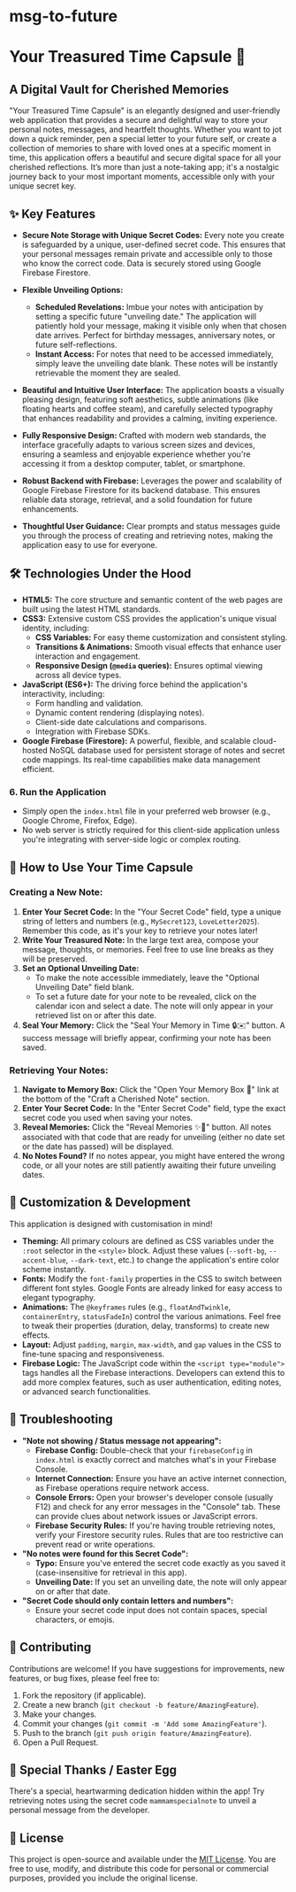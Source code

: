 # msg-to-future

# Your Treasured Time Capsule 💖

## A Digital Vault for Cherished Memories

"Your Treasured Time Capsule" is an elegantly designed and user-friendly web application that provides a secure and delightful way to store your personal notes, messages, and heartfelt thoughts. Whether you want to jot down a quick reminder, pen a special letter to your future self, or create a collection of memories to share with loved ones at a specific moment in time, this application offers a beautiful and secure digital space for all your cherished reflections. It’s more than just a note-taking app; it's a nostalgic journey back to your most important moments, accessible only with your unique secret key.

## ✨ Key Features

* **Secure Note Storage with Unique Secret Codes:** Every note you create is safeguarded by a unique, user-defined secret code. This ensures that your personal messages remain private and accessible only to those who know the correct code. Data is securely stored using Google Firebase Firestore.

* **Flexible Unveiling Options:**
    * **Scheduled Revelations:** Imbue your notes with anticipation by setting a specific future "unveiling date." The application will patiently hold your message, making it visible only when that chosen date arrives. Perfect for birthday messages, anniversary notes, or future self-reflections.
    * **Instant Access:** For notes that need to be accessed immediately, simply leave the unveiling date blank. These notes will be instantly retrievable the moment they are sealed.

* **Beautiful and Intuitive User Interface:** The application boasts a visually pleasing design, featuring soft aesthetics, subtle animations (like floating hearts and coffee steam), and carefully selected typography that enhances readability and provides a calming, inviting experience.

* **Fully Responsive Design:** Crafted with modern web standards, the interface gracefully adapts to various screen sizes and devices, ensuring a seamless and enjoyable experience whether you're accessing it from a desktop computer, tablet, or smartphone.

* **Robust Backend with Firebase:** Leverages the power and scalability of Google Firebase Firestore for its backend database. This ensures reliable data storage, retrieval, and a solid foundation for future enhancements.

* **Thoughtful User Guidance:** Clear prompts and status messages guide you through the process of creating and retrieving notes, making the application easy to use for everyone.

## 🛠️ Technologies Under the Hood

* **HTML5:** The core structure and semantic content of the web pages are built using the latest HTML standards.
* **CSS3:** Extensive custom CSS provides the application's unique visual identity, including:
    * **CSS Variables:** For easy theme customization and consistent styling.
    * **Transitions & Animations:** Smooth visual effects that enhance user interaction and engagement.
    * **Responsive Design (`@media` queries):** Ensures optimal viewing across all device types.
* **JavaScript (ES6+):** The driving force behind the application's interactivity, including:
    * Form handling and validation.
    * Dynamic content rendering (displaying notes).
    * Client-side date calculations and comparisons.
    * Integration with Firebase SDKs.
* **Google Firebase (Firestore):** A powerful, flexible, and scalable cloud-hosted NoSQL database used for persistent storage of notes and secret code mappings. Its real-time capabilities make data management efficient.

### 6. Run the Application

* Simply open the `index.html` file in your preferred web browser (e.g., Google Chrome, Firefox, Edge).
* No web server is strictly required for this client-side application unless you're integrating with server-side logic or complex routing.

## 📝 How to Use Your Time Capsule

### Creating a New Note:

1.  **Enter Your Secret Code:** In the "Your Secret Code" field, type a unique string of letters and numbers (e.g., `MySecret123`, `LoveLetter2025`). Remember this code, as it's your key to retrieve your notes later!
2.  **Write Your Treasured Note:** In the large text area, compose your message, thoughts, or memories. Feel free to use line breaks as they will be preserved.
3.  **Set an Optional Unveiling Date:**
    * To make the note accessible immediately, leave the "Optional Unveiling Date" field blank.
    * To set a future date for your note to be revealed, click on the calendar icon and select a date. The note will only appear in your retrieved list on or after this date.
4.  **Seal Your Memory:** Click the "Seal Your Memory in Time 🔒✉️" button. A success message will briefly appear, confirming your note has been saved.

### Retrieving Your Notes:

1.  **Navigate to Memory Box:** Click the "Open Your Memory Box 🎁" link at the bottom of the "Craft a Cherished Note" section.
2.  **Enter Your Secret Code:** In the "Enter Secret Code" field, type the exact secret code you used when saving your notes.
3.  **Reveal Memories:** Click the "Reveal Memories ✨🎉" button. All notes associated with that code that are ready for unveiling (either no date set or the date has passed) will be displayed.
4.  **No Notes Found?** If no notes appear, you might have entered the wrong code, or all your notes are still patiently awaiting their future unveiling dates.

## 🎨 Customization & Development

This application is designed with customisation in mind!

* **Theming:** All primary colours are defined as CSS variables under the `:root` selector in the `<style>` block. Adjust these values (`--soft-bg`, `--accent-blue`, `--dark-text`, etc.) to change the application's entire color scheme instantly.
* **Fonts:** Modify the `font-family` properties in the CSS to switch between different font styles. Google Fonts are already linked for easy access to elegant typography.
* **Animations:** The `@keyframes` rules (e.g., `floatAndTwinkle`, `containerEntry`, `statusFadeIn`) control the various animations. Feel free to tweak their properties (duration, delay, transforms) to create new effects.
* **Layout:** Adjust `padding`, `margin`, `max-width`, and `gap` values in the CSS to fine-tune spacing and responsiveness.
* **Firebase Logic:** The JavaScript code within the `<script type="module">` tags handles all the Firebase interactions. Developers can extend this to add more complex features, such as user authentication, editing notes, or advanced search functionalities.

## 🐛 Troubleshooting

* **"Note not showing / Status message not appearing":**
    * **Firebase Config:** Double-check that your `firebaseConfig` in `index.html` is exactly correct and matches what's in your Firebase Console.
    * **Internet Connection:** Ensure you have an active internet connection, as Firebase operations require network access.
    * **Console Errors:** Open your browser's developer console (usually F12) and check for any error messages in the "Console" tab. These can provide clues about network issues or JavaScript errors.
    * **Firebase Security Rules:** If you're having trouble retrieving notes, verify your Firestore security rules. Rules that are too restrictive can prevent read or write operations.
* **"No notes were found for this Secret Code":**
    * **Typo:** Ensure you've entered the secret code exactly as you saved it (case-insensitive for retrieval in this app).
    * **Unveiling Date:** If you set an unveiling date, the note will only appear on or after that date.
* **"Secret Code should only contain letters and numbers":**
    * Ensure your secret code input does not contain spaces, special characters, or emojis.

## 🤝 Contributing

Contributions are welcome! If you have suggestions for improvements, new features, or bug fixes, please feel free to:

1.  Fork the repository (if applicable).
2.  Create a new branch (`git checkout -b feature/AmazingFeature`).
3.  Make your changes.
4.  Commit your changes (`git commit -m 'Add some AmazingFeature'`).
5.  Push to the branch (`git push origin feature/AmazingFeature`).
6.  Open a Pull Request.

## 💖 Special Thanks / Easter Egg

There's a special, heartwarming dedication hidden within the app! Try retrieving notes using the secret code `mammamspecialnote` to unveil a personal message from the developer.

## 📄 License

This project is open-source and available under the [MIT License](https://opensource.org/licenses/MIT). You are free to use, modify, and distribute this code for personal or commercial purposes, provided you include the original license.
